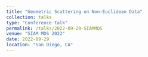 ```yaml
---
title: "Geometric Scattering on Non-Euclidean Data"
collection: talks
type: "Conference talk"
permalink: /talks/2022-09-29-SIAMMDS
venue: "SIAM MDS 2022"
date: 2022-09-29
location: "San Diego, CA"
---
```


<!-- This is a description of your talk, which is a markdown files that can be all markdown-ified like any other post. Yay markdown! -->
